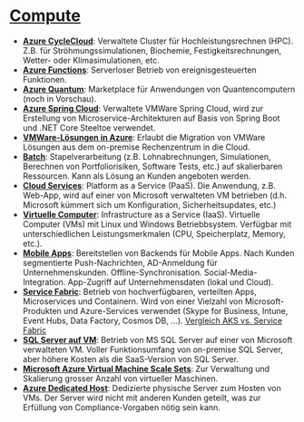 # [Compute]

* **[Azure CycleCloud]**: Verwaltete Cluster für Hochleistungsrechnen (HPC).
    Z.B. für Ströhmungssimulationen, Biochemie, Festigkeitsrechnungen, Wetter-
    oder Klimasimulationen, etc.
* **[Azure Functions]**: Serverloser Betrieb von
    ereignisgesteuerten Funktionen.
* **[Azure Quantum]**: Marketplace für Anwendungen von Quantencomputern (noch
    in Vorschau).
* **[Azure Spring Cloud]**: Verwaltete VMWare Spring Cloud, wird zur Erstellung
    von Microservice-Architekturen auf Basis von Spring Boot und .NET Core
    Steeltoe verwendet.
* **[VMWare-Lösungen in Azure]**: Erlaubt die Migration von VMWare Lösungen aus
    dem on-premise Rechenzentrum in die Cloud.
* **[Batch]**: Stapelverarbeitung (z.B. Lohnabrechnungen, Simulationen,
    Berechnen von Portfoliorisiken, Software Tests, etc.) auf skalierbaren
    Ressourcen. Kann als Lösung an Kunden angeboten werden.
* **[Cloud Services]**: Platform as a Service (PaaS). Die Anwendung, z.B.
    Web-App, wird auf einer von Microsoft verwalteten VM betrieben (d.h.
    Microsoft kümmert sich um Konfiguration, Sicherheitsupdates, etc.)
* **[Virtuelle Computer]**: Infrastructure as a Service (IaaS). Virtuelle
    Computer (VMs) mit Linux und Windows Betriebbsystem. Verfügbar mit
    unterschiedlichen Leistungsmerkmalen (CPU, Speicherplatz, Memory, etc.).
* **[Mobile Apps]**: Bereitstellen von Backends für Mobile Apps. Nach Kunden
    segmentierte Push-Nachrichten, AD-Anmeldung für Unternehmenskunden.
    Offline-Synchronisation. Social-Media-Integration. App-Zugriff auf
    Unternehmensdaten (lokal und Cloud).
* **[Service Fabric]**: Betrieb von hochverfügbaren, verteilten Apps,
    Microservices und Containern. Wird von einer Vielzahl von Microsoft-Produkten
    und Azure-Services verwendet (Skype for Business, Intune, Event Hubs, Data
    Factory, Cosmos DB, ...). [Vergleich AKS vs. Service Fabric]
* **[SQL Server auf VM]**: Betrieb von MS SQL Server auf einer von Microsoft
    verwalteten VM. Voller Funktionsumfang von on-premise SQL Server, aber höhere
    Kosten als die SaaS-Version von SQL Server.
* **[Microsoft Azure Virtual Machine Scale Sets]**: Zur Verwaltung und
    Skalierung grosser Anzahl von virtueller Maschinen.
* **[Azure Dedicated Host]**: Dedizierte physische Server zum Hosten von VMs.
    Der Server wird nicht mit anderen Kunden geteilt, was zur Erfüllung von
    Compliance-Vorgaben nötig sein kann.

[Compute]: https://azure.microsoft.com/de-de/services/#compute
[Azure CycleCloud]: https://azure.microsoft.com/features/azure-cyclecloud/
[Azure Functions]: https://azure.microsoft.com/de-de/services/functions/
[Azure Quantum]: https://azure.microsoft.com/de-de/services/quantum/
[Azure Spring Cloud]: https://azure.microsoft.com/de-de/services/spring-cloud/
[VMWare-Lösungen in Azure]: https://azure.microsoft.com/de-de/services/azure-vmware/
[Batch]: https://azure.microsoft.com/de-de/services/batch/
[Cloud Services]: https://azure.microsoft.com/de-de/services/cloud-services/
[Virtuelle Computer]: https://azure.microsoft.com/de-de/services/virtual-machines/
[Mobile Apps]: https://azure.microsoft.com/de-de/services/app-service/mobile/
[Service Fabric]: https://azure.microsoft.com/de-de/services/service-fabric/
[Vergleich AKS vs. Service Fabric]: https://docs.microsoft.com/en-us/archive/blogs/azuredev/service-fabric-and-kubernetes-comparison-part-1-distributed-systems-architecture
[SQL Server auf VM]: https://azure.microsoft.com/de-de/services/virtual-machines/sql-server/
[Microsoft Azure Virtual Machine Scale Sets]: https://azure.microsoft.com/de-de/services/virtual-machine-scale-sets/
[Azure Dedicated Host]: https://azure.microsoft.com/de-de/services/virtual-machines/dedicated-host/
